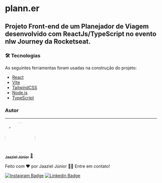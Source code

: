 # plann.er
## Projeto Front-end de um Planejador de Viagem desenvolvido com ReactJs/TypeScript no evento nlw Journey da Rocketseat.
### 🛠 Tecnologias

As seguintes ferramentas foram usadas na construção do projeto:

- [React](https://pt-br.reactjs.org/)
- [Vite](https://vitejs.dev/)
- [TailwindCSS](https://tailwindcss.com/)
- [Node.js](https://nodejs.org/en/)
- [TypeScript](https://www.typescriptlang.org/)

### Autor
---
<a href="https://github.com/jaazieljr">
 <img style="border-radius: 50%;" src="https://github.com/jaazieljr.png" width="100px;" alt=""/>
 <br />
 <sub><b>Jaaziel Júnior</b></sub></a> <a href="https://github.com/jaazieljr" title="GitHub">🚀</a>


Feito com ❤️ por Jaaziel Júnior 👋🏽 Entre em contato!

[![Instagram Badge](https://img.shields.io/badge/-@tgmarinho-1ca0f1?style=flat-square&labelColor=1ca0f1&logo=twitter&logoColor=white&link=https://twitter.com/tgmarinho)](https://www.instagram.com/lio_n_f/) [![Linkedin Badge](https://img.shields.io/badge/-Thiago-blue?style=flat-square&logo=Linkedin&logoColor=white&link=https://www.linkedin.com/in/tgmarinho/)](https://www.linkedin.com/in/jaaziel-dev/) 


